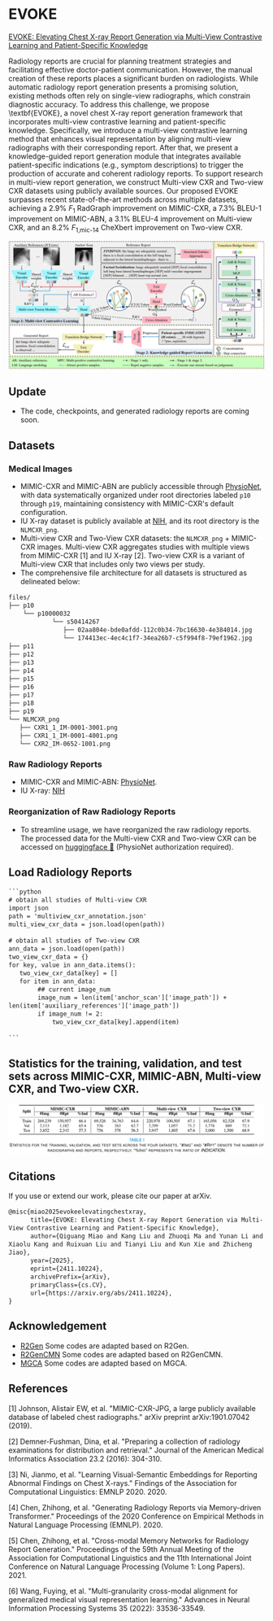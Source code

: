 # EVOKE
[EVOKE: Elevating Chest X-ray Report Generation via Multi-View Contrastive Learning and Patient-Specific Knowledge](https://arxiv.org/abs/2411.10224)

Radiology reports are crucial for planning treatment strategies and facilitating effective doctor-patient communication. However, the manual creation of these reports places a significant burden on radiologists. While automatic radiology report generation presents a promising solution, existing methods often rely on single-view radiographs, which constrain diagnostic accuracy. To address this challenge, we propose \textbf{EVOKE}, a novel chest X-ray report generation framework that incorporates multi-view contrastive learning and patient-specific knowledge. Specifically, we introduce a multi-view contrastive learning method that enhances visual representation by aligning multi-view radiographs with their corresponding report. After that, we present a knowledge-guided report generation module that integrates available patient-specific indications (e.g., symptom descriptions) to trigger the production of accurate and coherent radiology reports. To support research in multi-view report generation, we construct Multi-view CXR and Two-view CXR datasets using publicly available sources. Our proposed EVOKE surpasses recent state-of-the-art methods across multiple datasets, achieving a 2.9% $F_{1}$ RadGraph improvement on MIMIC-CXR, a 7.3% BLEU-1 improvement on MIMIC-ABN, a 3.1% BLEU-4 improvement on Multi-view CXR, and an 8.2% $F_{\text{1,mic-14}}$ CheXbert improvement on Two-view CXR.
<div align=center><img src="results/figure2.png"></div>

## Update
- The code, checkpoints, and generated radiology reports are coming soon.

## Datasets
### Medical Images 
- MIMIC-CXR and MIMIC-ABN are publicly accessible through [PhysioNet](https://physionet.org/content/mimic-cxr/2.0.0/), with data systematically organized under root directories labeled `p10` through `p19`, maintaining consistency with MIMIC-CXR's default configuration. 
- IU X-ray dataset is publicly available at [NIH](https://openi.nlm.nih.gov/faq#collection), and its root directory is the `NLMCXR_png`.
- Multi-view CXR and Two-View CXR datasets: the `NLMCXR_png` + MIMIC-CXR images. Multi-view CXR aggregates studies with multiple views from MIMIC-CXR [1] and IU X-ray [2]. Two-view CXR is a variant of Multi-view CXR that includes only two views per study.
- The comprehensive file architecture for all datasets is structured as delineated below:
```
files/
├── p10
    └── p10000032
            └── s50414267
               ├── 02aa804e-bde0afdd-112c0b34-7bc16630-4e384014.jpg
               └── 174413ec-4ec4c1f7-34ea26b7-c5f994f8-79ef1962.jpg
├── p11
├── p12
├── p13
├── p14
├── p15
├── p16
├── p17
├── p18
├── p19
└── NLMCXR_png
   ├── CXR1_1_IM-0001-3001.png
   ├── CXR1_1_IM-0001-4001.png
   └── CXR2_IM-0652-1001.png
```
### Raw Radiology Reports
- MIMIC-CXR and MIMIC-ABN: [PhysioNet](https://physionet.org/content/mimic-cxr/2.0.0/).
- IU X-ray: [NIH](https://openi.nlm.nih.gov/faq#collection)

### Reorganization of Raw Radiology Reports
- To streamline usage, we have reorganized the raw radiology reports. The processed data for the Multi-view CXR and Two-view CXR can be accessed on [huggingface 🤗](https://huggingface.co/datasets/MK-runner/Multi-view-CXR) (PhysioNet authorization required).


## Load Radiology Reports
    ```python
    # obtain all studies of Multi-view CXR
    import json
    path = 'multiview_cxr_annotation.json'
    multi_view_cxr_data = json.load(open(path))

    # obtain all studies of Two-view CXR
    ann_data = json.load(open(path))
    two_view_cxr_data = {}
    for key, value in ann_data.items():
       two_view_cxr_data[key] = []
       for item in ann_data:
            ## current image_num
            image_num = len(item['anchor_scan']['image_path']) + len(item['auxiliary_references']['image_path'])
            if image_num != 2:
                two_view_cxr_data[key].append(item)
      
    ```

## Statistics for the training, validation, and test sets across MIMIC-CXR, MIMIC-ABN, Multi-view CXR, and Two-view CXR.
<div align=center><img src="results/data-statistics.png"></div>


## Citations

If you use or extend our work, please cite our paper at arXiv.

```
@misc{miao2025evokeelevatingchestxray,
      title={EVOKE: Elevating Chest X-ray Report Generation via Multi-View Contrastive Learning and Patient-Specific Knowledge}, 
      author={Qiguang Miao and Kang Liu and Zhuoqi Ma and Yunan Li and Xiaolu Kang and Ruixuan Liu and Tianyi Liu and Kun Xie and Zhicheng Jiao},
      year={2025},
      eprint={2411.10224},
      archivePrefix={arXiv},
      primaryClass={cs.CV},
      url={https://arxiv.org/abs/2411.10224}, 
}
```

## Acknowledgement

- [R2Gen](https://github.com/zhjohnchan/R2Gen) Some codes are adapted based on R2Gen.
- [R2GenCMN](https://github.com/zhjohnchan/R2GenCMN) Some codes are adapted based on R2GenCMN.
- [MGCA](https://github.com/HKU-MedAI/MGCA) Some codes are adapted based on MGCA.

## References
[1] Johnson, Alistair EW, et al. "MIMIC-CXR-JPG, a large publicly available database of labeled chest radiographs." arXiv preprint arXiv:1901.07042 (2019).

[2] Demner-Fushman, Dina, et al. "Preparing a collection of radiology examinations for distribution and retrieval." Journal of the American Medical Informatics Association 23.2 (2016): 304-310.

[3] Ni, Jianmo, et al. "Learning Visual-Semantic Embeddings for Reporting Abnormal Findings on Chest X-rays." Findings of the Association for Computational Linguistics: EMNLP 2020. 2020.

[4] Chen, Zhihong, et al. "Generating Radiology Reports via Memory-driven Transformer." Proceedings of the 2020 Conference on Empirical Methods in Natural Language Processing (EMNLP). 2020.

[5] Chen, Zhihong, et al. "Cross-modal Memory Networks for Radiology Report Generation." Proceedings of the 59th Annual Meeting of the Association for Computational Linguistics and the 11th International Joint Conference on Natural Language Processing (Volume 1: Long Papers). 2021. 

[6] Wang, Fuying, et al. "Multi-granularity cross-modal alignment for generalized medical visual representation learning." Advances in Neural Information Processing Systems 35 (2022): 33536-33549.
